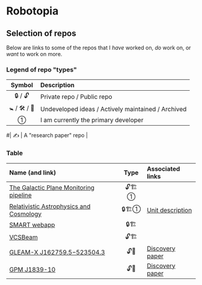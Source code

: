 # Robotopia

<!--
**robotopia/robotopia** is a ✨ _special_ ✨ repository because its `README.md` (this file) appears on your GitHub profile.

Here are some ideas to get you started:

- 🔭 I’m currently working on ...
- 🌱 I’m currently learning ...
- 👯 I’m looking to collaborate on ...
- 🤔 I’m looking for help with ...
- 💬 Ask me about ...
- 📫 How to reach me: ...
- 😄 Pronouns: he/him
-->

## Selection of repos

Below are links to some of the repos that I *have* worked on, *do* work on, or *want* to work on more.

### Legend of repo "types"

| Symbol | Description |
| :----: | :---------- |
| 🔒 / 🔓 | Private repo / Public repo |
| 🚼 / 🛠 / 📁 | Undeveloped ideas / Actively maintained / Archived |
| ① | I am currently the primary developer |

#| ✍ | A "research paper" repo |

### Table

| Name (and link) | Type | Associated links |
| :-------------- | :--: | :--------------- |
| [The Galactic Plane Monitoring pipeline](https://github.com/robotopia/MWA-Galactic-Plane-Monitoring) | 🔓🏗️① |
| [Relativistic Astrophysics and Cosmology](https://github.com/robotopia/astr3000) | 🔒🏗️① | [Unit description](https://handbook.curtin.edu.au/units/unit-ug-relativistic-astrophysics-and-cosmology--astr3000v1) |
| [SMART webapp](https://github.com/ADACS-Australia/SS2020A-RBhat) | 🔒🏗️ |
| [VCSBeam](https://github.com/CIRA-Pulsars-and-Transients-Group/vcsbeam) | 🔓🏗️ |
| [GLEAM-X J162759.5−523504.3](https://github.com/nhurleywalker/GLEAM-X_Periodic_Transient) | 🔓📁 | [Discovery paper](https://doi.org/10.1038/s41586-021-04272-x) |
| [GPM J1839-10](https://github.com/nhurleywalker/GPMTransient) | 🔓📁 | [Discovery paper](https://doi.org/10.1038/s41586-023-06202-5) |
